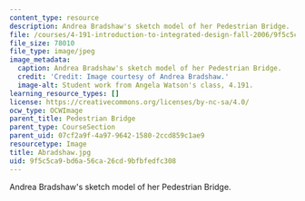 ```yaml
---
content_type: resource
description: Andrea Bradshaw's sketch model of her Pedestrian Bridge.
file: /courses/4-191-introduction-to-integrated-design-fall-2006/9f5c5ca9bd6a56ca26cd9bfbfedfc308_Abradshaw.jpg
file_size: 78010
file_type: image/jpeg
image_metadata:
  caption: Andrea Bradshaw's sketch model of her Pedestrian Bridge.
  credit: 'Credit: Image courtesy of Andrea Bradshaw.'
  image-alt: Student work from Angela Watson's class, 4.191.
learning_resource_types: []
license: https://creativecommons.org/licenses/by-nc-sa/4.0/
ocw_type: OCWImage
parent_title: Pedestrian Bridge
parent_type: CourseSection
parent_uid: 07cf2a9f-4a97-9642-1580-2ccd859c1ae9
resourcetype: Image
title: Abradshaw.jpg
uid: 9f5c5ca9-bd6a-56ca-26cd-9bfbfedfc308
---
```

Andrea Bradshaw's sketch model of her Pedestrian Bridge.